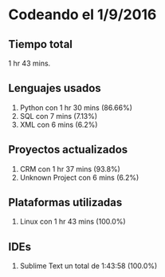 # Codeando el 1/9/2016

## Tiempo total
1 hr 43 mins.

## Lenguajes usados
1. Python con 1 hr 30 mins (86.66%)
1. SQL con 7 mins (7.13%)
1. XML con 6 mins (6.2%)

## Proyectos actualizados
1. CRM con 1 hr 37 mins (93.8%)
1. Unknown Project con 6 mins (6.2%)

## Plataformas utilizadas
1. Linux con 1 hr 43 mins (100.0%)

## IDEs
1. Sublime Text un total de 1:43:58 (100.0%)
